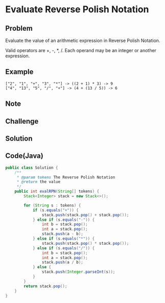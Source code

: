Evaluate Reverse Polish Notation
===


Problem
-------

Evaluate the value of an arithmetic expression in Reverse Polish Notation.

Valid operators are +, -, *, /. Each operand may be an integer or another expression.

Example
-------

    ["2", "1", "+", "3", "*"] -> ((2 + 1) * 3) -> 9
    ["4", "13", "5", "/", "+"] -> (4 + (13 / 5)) -> 6

Note
---------

Challenge
---------

Solution
--------



Code(Java)
----------

```java
public class Solution {
    /**
     * @param tokens The Reverse Polish Notation
     * @return the value
     */
    public int evalRPN(String[] tokens) {
        Stack<Integer> stack = new Stack<>();

        for (String s : tokens) {
            if (s.equals("+")) {
                stack.push(stack.pop() + stack.pop());
            } else if (s.equals("-")) {
                int b = stack.pop();
                int a = stack.pop();
                stack.push(a - b);
            } else if (s.equals("*")) {
                stack.push(stack.pop() * stack.pop());
            } else if (s.equals("/")) {
                int b = stack.pop();
                int a = stack.pop();
                stack.push(a / b);
            } else {
                stack.push(Integer.parseInt(s));
            }
        }
        return stack.pop();
    }
}

```